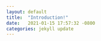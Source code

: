 ```yaml
---
layout: default
title:  "Introduction!"
date:   2021-01-15 17:57:32 -0800
categories: jekyll update
---
```

